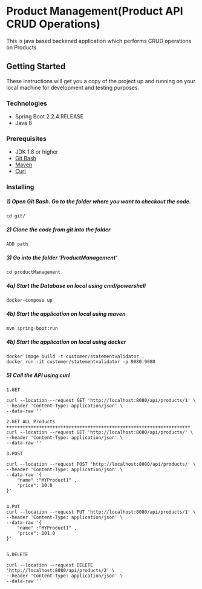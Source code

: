 # Product Management(Product API CRUD Operations)

This is java based backened application which performs CRUD operations on Products

## Getting Started

These instructions will get you a copy of the project up and running on your local machine for development and testing purposes. 

### Technologies

* Spring Boot 2.2.4.RELEASE
* Java 8

### Prerequisites

* JDK 1.8 or higher
* [Git Bash](https://git-scm.com/downloads)
* [Maven](https://maven.apache.org/download.cgi)
* [Curl](https://curl.haxx.se/dlwiz/?type=bin)

### Installing

##### 1) Open Git Bash. Go to the folder where you want to checkout the code.
```
cd git/
```

##### 2) Clone the code from git into the folder
```
ADD path
```

##### 3) Go into the folder 'ProductManagement'
```
cd productManagement
```

##### 4a) Start the Database on local using cmd/powershell
```
docker-compose up
```
##### 4b) Start the application on local using maven
```
mvn spring-boot:run
```


##### 4b) Start the application on local using docker
```
docker image build -t customer/statementvalidator .
docker run -it customer/statementvalidator -p 9080:9080
```

##### 5) Call the API using curl
```
1.GET

curl --location --request GET 'http://localhost:8080/api/products/1' \
--header 'Content-Type: application/json' \
--data-raw ''

2.GET ALL Products
++++++++++++++++++++++++++++++++++++++++++++++++++++++++++++++++++++
curl --location --request GET 'http://localhost:8080/api/products/' \
--header 'Content-Type: application/json' \
--data-raw ''

3.POST

curl --location --request POST 'http://localhost:8080/api/products/' \
--header 'Content-Type: application/json' \
--data-raw '{
	"name" :"MYProduct1" ,
	"price": 10.0
}'


4.PUT
curl --location --request PUT 'http://localhost:8080/api/products/1' \
--header 'Content-Type: application/json' \
--data-raw '{
	"name" :"MYProduct1" ,
	"price": 101.0
}'


5.DELETE

curl --location --request DELETE 'http://localhost:8080/api/products/2' \
--header 'Content-Type: application/json' \
--data-raw ''


